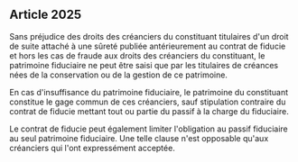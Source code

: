 Article 2025
----
Sans préjudice des droits des créanciers du constituant titulaires d'un droit de
suite attaché à une sûreté publiée antérieurement au contrat de fiducie et hors
les cas de fraude aux droits des créanciers du constituant, le patrimoine
fiduciaire ne peut être saisi que par les titulaires de créances nées de la
conservation ou de la gestion de ce patrimoine.

En cas d'insuffisance du patrimoine fiduciaire, le patrimoine du constituant
constitue le gage commun de ces créanciers, sauf stipulation contraire du
contrat de fiducie mettant tout ou partie du passif à la charge du fiduciaire.

Le contrat de fiducie peut également limiter l'obligation au passif fiduciaire
au seul patrimoine fiduciaire. Une telle clause n'est opposable qu'aux
créanciers qui l'ont expressément acceptée.

